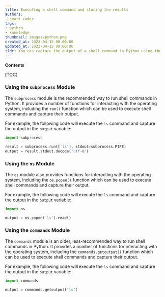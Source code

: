 ```yaml
---
title: Executing a shell command and storing the results
authors:
- smart_coder
tags:
- python
- knowledge
thumbnail: images/python.png
created_at: 2023-04-15 00:00:00
updated_at: 2023-04-15 00:00:00
tldr: You can capture the output of a shell command in Python using the subprocess module`s check\_output() function.
---
```


**Contents**

[TOC]

### Using the `subprocess` Module

The `subprocess` module is the recommended way to run shell commands in Python. It provides a number of functions for interacting with the operating system, including the `run()` function which can be used to execute shell commands and capture their output. 

For example, the following code will execute the `ls` command and capture the output in the `output` variable:

```python
import subprocess

result = subprocess.run(['ls'], stdout=subprocess.PIPE)
output = result.stdout.decode('utf-8')
```

### Using the `os` Module

The `os` module also provides functions for interacting with the operating system, including the `os.popen()` function which can be used to execute shell commands and capture their output. 

For example, the following code will execute the `ls` command and capture the output in the `output` variable:

```python
import os

output = os.popen('ls').read()
```

### Using the `commands` Module

The `commands` module is an older, less-recommended way to run shell commands in Python. It provides a number of functions for interacting with the operating system, including the `commands.getoutput()` function which can be used to execute shell commands and capture their output. 

For example, the following code will execute the `ls` command and capture the output in the `output` variable:

```python
import commands

output = commands.getoutput('ls')
```
